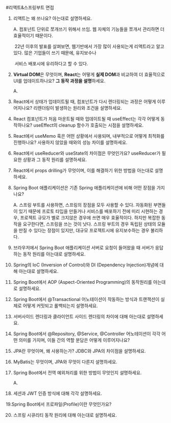 #리액트&스프링부트 면접

1. 리액트는 왜 쓰나요? 아는대로 설명하세요.

   A. 컴포넌트 단위로 쪼개쓰기 위해서 쓰임. 웹 자체의 기능들을 쪼개서 관리하면 더 효율적이기 때문이다.

   ​    22년 이후의 발표를 살펴보면, 웹기반에서 가장 많이 사용되는게 리액트라고 알고 있다. 많은 기업들이 쓰기 때문에, 유지보수나 

   ​    서비스 배포시에 유리하다고 할 수 있다.

2. **Virtual DOM**은 무엇이며, **React**는 어떻게 **실제 DOM**과 비교하여 더 효율적으로 UI를 업데이트하나요? **그 동작 과정을 설명**하세요.

   A. 

3. React에서 상태가 업데이트될 때, 컴포넌트가 다시 렌더링되는 과정은 어떻게 이루어지나요? 리렌더링이 발생하는 원리와 조건을 설명하세요.

4. React 컴포넌트가 처음 마운트될 때와 업데이트될 때 useEffect는 각각 어떻게 동작하나요? useEffect의 cleanup 함수가 호출되는 시점을 설명하세요.

5. React에서 useMemo 훅은 어떤 상황에서 사용되며, 내부적으로 어떻게 최적화를 진행하나요? 사용하지 않았을 때와의 성능 차이를 설명하세요.

6. React에서 useReducer와 useState의 차이점은 무엇인가요? useReducer가 필요한 상황과 그 동작 원리를 설명하세요.

7. React에서 props drilling가 무엇이며, 이를 해결하기 위한 방법을 아는대로 설명하세요.

8. Spring Boot 애플리케이션은 기존 Spring 애플리케이션에 비해 어떤 장점을 가지나요?

   A. 스프링 부트를 사용하면, 스프링의 장점을 모두 사용할 수 있다. 자동화된 부면들이 있기 때문에 프로토 타입을 만들거나 서비스를 배포하기 전에 미리 시현하는 경우, 프로젝트 규모가 별로 크지않은 경우에 쓰면 매우 효율적이다. 하지만 복잡한 동작을 요구한다면, 스프링을 쓰는 것이 낫다. 스프링 부트의 경우 독립된 상태의 모듈을 만질 수 있다는 장점이 있지만, 대규모 프로젝트시에 유지보수하는 경우 불리하다.

9. 브라우저에서 Spring Boot 애플리케이션 서버로 요청이 들어왔을 때 서버가 응답하는 동작 원리를 아는대로 설명하세요.

10. Spring의 IoC (Inversion of Control)와 DI (Dependency Injection)개념에 대해 아는대로 설명하세요.

11. Spring Boot에서 AOP (Aspect-Oriented Programming)의 동작원리를 아는대로 설명하세요. 

12. Spring Boot에서 @Transactional 어노테이션이 작동하는 방식과 트랜잭션이 실제로 어떻게 커밋되고 롤백되는지 설명하세요.

13. 서버사이드 렌더링과 클라이언트 사이드 렌더링의 차이에 대해 아는대로 설명하세요.

14. Spring Boot에서 @Repository, @Service, @Controller 어노테이션이 각각 어떤 의미를 가지며, 이들 간의 역할 분담은 어떻게 이루어지나요?

15. JPA란 무엇이며, 왜 사용하는가? JDBC와 JPA의 차이점을 설명하세요.

16. MyBatis는 무엇이며, JPA와 무엇이 다른지 설명하세요.

17. Spring Boot에서 전역 예외처리를 위한 방법이 무엇인지 설명하세요. 

    A. 

18. 세션과 JWT 인증 방식에 대해 각각 설명하세요.

19.Spring Boot에서 프로파일(Profile)이란 무엇인가요?

20. 스프링 시큐리티 동작 원리에 대해 아는대로 설명하세요.